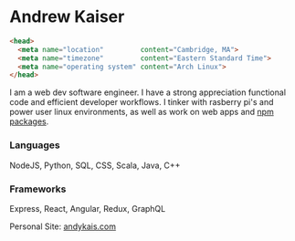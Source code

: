 # Andrew Kaiser

```html
<head>
  <meta name="location"         content="Cambridge, MA">
  <meta name="timezone"         content="Eastern Standard Time">
  <meta name="operating system" content="Arch Linux">
</head>
```

I am a web dev software engineer. I have a strong appreciation functional code and efficient developer workflows. I tinker with rasberry pi's and power user linux environments, as well as work on web apps and [npm packages](https://www.npmjs.com/package/scrape-pages).

### Languages
NodeJS, Python, SQL, CSS, Scala, Java, C++

### Frameworks
Express, React, Angular, Redux, GraphQL

Personal Site: [andykais.com](http://andykais.com)
